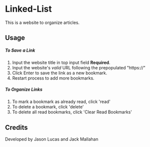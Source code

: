 # Linked-List

This is a website to organize articles.

## Usage

##### To Save a Link
 1. Input the website title in top input field **Required**.
 2. Input the website's *valid* URL following the prepopulated "https://"
 3. Click Enter to save the link as a new bookmark.
 4. Restart process to add more bookmarks.

##### To Organize Links
 1. To mark a bookmark as already read, click 'read'
 2. To delete a bookmark, click 'delete'
 3. To delete all read bookmarks, click 'Clear Read Bookmarks'

## Credits

 Developed by Jason Lucas and Jack Mallahan
